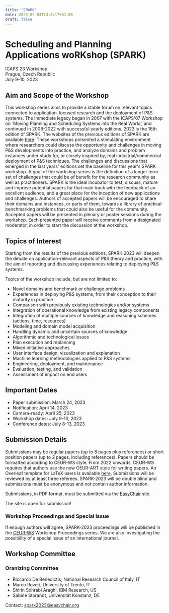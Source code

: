 ```yaml
---
title: "SPARK"
date: 2023-02-03T14:0:17+01:00
draft: false
---
```



# Scheduling and Planning Applications woRKshop (SPARK)

ICAPS'23 Workshop \
Prague, Czech Republic \
July 9-10, 2023

## Aim and Scope of the Workshop

This workshop series aims to provide a stable forum on relevant topics connected to application-focused research and the deployment of P&S systems. The immediate legacy began in 2007 with the ICAPS'07 Workshop on `Moving Planning and Scheduling Systems into the Real World’, and continued in 2008-2022 with successful yearly editions. 2023 is the 16th edition of SPARK. The websites of the previous editions of SPARK are available [here](http://decsai.ugr.es/~lcv/SPARK). These workshops presented a stimulating environment where researchers could discuss the opportunity and challenges in moving P&S developments into practice, and analyze domains and problem instances under study for, or closely inspired by, real industrial/commercial deployment of P&S techniques. The challenges and discussions that emerged in the last years' editions set the baseline for this year's SPARK workshop. A goal of the workshop series is the definition of a longer term set of challenges that could be of benefit for the research community as well as practitioners. SPARK is the ideal incubator to test, discuss, mature and improve potential papers for that main track with the feedback of an excellent audience, and a great place for the inception of new applications and challenges. Authors of accepted papers will be encouraged to share their domains and instances, or parts of them, towards a library of practical benchmarking problems that could also be useful for the community. Accepted papers will be presented in plenary or poster sessions during the workshop. Each presented paper will receive comments from a designated moderator, in order to start the discussion at the workshop.

## Topics of Interest

Starting from the results of the previous editions, SPARK-2023 will deepen the debate on application-relevant aspects of P&S theory and practice, with the aim of reporting and discussing experiences relating to deploying P&S systems.

Topics of the workshop include, but are not limited to:

 - Novel domains and benchmark or challenge problems
 - Experiences in deploying P&S systems, from their conception to their maturity in practice
 - Comparison with previously existing technologies and/or systems
 - Integration of operational knowledge from existing legacy components
 - Integration of multiple sources of knowledge and reasoning schemes (actions, time, resources)
 - Modeling and domain model acquisition
 - Handling dynamic and uncertain sources of knowledge
 - Algorithmic and technological issues
 - Plan execution and replanning
 - Mixed initiative approaches
 - User interface design, visualization and explanation
 - Machine learning methodologies applied to P&S systems
 - Engineering, deployment, and maintenance
 - Evaluation, testing, and validation
 - Assessment of impact on end users

## Important Dates

 - Paper submission: March 24, 2023
 - Notification: April 14, 2023
 - Camera-ready: April 25, 2023
 - Workshop dates: July 9-10, 2023
 - Conference dates: July 8-13, 2023

## Submission Details

Submissions may be regular papers (up to 8 pages plus references) or short position papers (up to 2 pages, including references). Papers should be formatted according to CEUR-WS style. From 2022 onwards, CEUR-WS requires that authors use the new CEUR-ART style for writing papers. An Overleaf template for LaTeX users is available [here](https://www.overleaf.com/read/gwhxnqcghhdt). Submissions will be reviewed by at least three referees. SPARK-2023 will be double blind and submissions must be anonymous and not contain author information.

Submissions, in PDF format, must be submitted via the [EasyChair](https://easychair.org/conferences/?conf=spark2023) site.

The site is open for submission!

### Workshop Proceedings and Special Issue

If enough authors will agree, SPARK-2023 proceedings will be published in the [CEUR-WS](https://ceur-ws.org) Workshop Proceedings series. We are also investigating the possibility of a special issue of an international journal.

## Workshop Committee

### Oranizing Committee

 - Riccardo De Benedictis, National Research Council of Italy, IT
 - Marco Roveri, University of Trento, IT
 - Shirin Sohrabi Araghi, IBM Research, US
 - Sabine Storandt, Universität Konstanz, DE

Contact: spark2023@easychair.org



